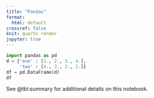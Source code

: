 ```yaml
---
title: "Pandas"
format:
  html: default
crossref: false
knit: quarto render
jupyter: true
---
```



```python
import pandas as pd
d = {'one' : [1., 2., 3., 4.],
     'two' : [4., 3., 2., 1.]}
df = pd.DataFrame(d)
df
```

See @tbl:summary for additional details on this notebook.


